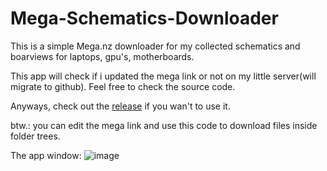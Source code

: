 # Mega-Schematics-Downloader
This is a simple Mega.nz downloader for my collected schematics and boarviews for laptops, gpu's, motherboards.

This app will check if i updated the mega link or not on my little server(will migrate to github). Feel free to check the source code.

Anyways, check out the [release](https://github.com/KiKiHUN1/Mega-Schematics-Downloader/releases/tag/Working) if you wan't to use it.


btw.: you can edit the mega link and use this code to download files inside folder trees.

The app window:
![image](https://github.com/KiKiHUN1/Mega-Schematics-Downloader/assets/71247943/069f4dca-041e-4baa-9ca4-f572aab50c60)

